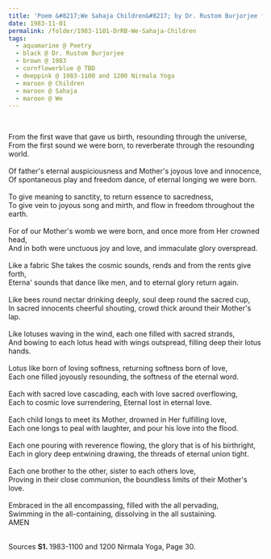 ```yaml
---
title: 'Poem &#8217;We Sahaja Children&#8217; by Dr. Rustom Burjorjee from 1983-1100 and 1200 Nirmala Yoga, Page 30'
date: 1983-11-01
permalink: /folder/1983-1101-DrRB-We-Sahaja-Children
tags:
  - aquamarine @ Poetry
  - black @ Dr. Rustom Burjorjee
  - brown @ 1983
  - cornflowerblue @ TBD
  - deeppink @ 1983-1100 and 1200 Nirmala Yoga
  - maroon @ Children
  - maroon @ Sahaja
  - maroon @ We
---
```


<br>

<p>
From the first wave that gave us birth, resounding through the universe,<br>
From the first sound we were born, to reverberate through the resounding world.<br>
<br>
Of father's eternal auspiciousness and Mother's joyous love and innocence,<br>
Of spontaneous play and freedom dance, of eternal longing we were born.<br>
<br>
To give meaning to sanctity, to return essence to sacredness,<br>
To give vein to joyous song and mirth, and flow in freedom throughout the earth.<br>
<br>
For of our Mother's womb we were born, and once more from Her crowned head,<br>
And in both were unctuous joy and love, and immaculate glory overspread.<br>
<br>
Like a fabric She takes the cosmic sounds, rends and from the rents give forth,<br>
Eterna' sounds that dance like men, and to eternal glory return again.<br>
<br>
Like bees round nectar drinking deeply, soul deep round the sacred cup,<br>
In sacred innocents cheerful shouting, crowd thick around their Mother's lap.<br>
<br>
Like lotuses waving in the wind, each one filled with sacred strands,<br>
And bowing to each lotus head with wings outspread, filling deep their lotus hands.<br>
<br>
Lotus like born of loving softness, returning softness born of love,<br>
Each one filled joyously resounding, the softness of the eternal word.<br>
<br>
Each with sacred love cascading, each with love sacred overflowing,<br>
Each to cosmic love surrendering, Eternal lost in eternal love.<br>
<br>
Each child longs to meet its Mother, drowned in Her fulfilling love,<br>
Each one longs to peal with laughter, and pour his love into the flood.<br>
<br>
Each one pouring with reverence flowing, the glory that is of his birthright,<br>
Each in glory deep entwining drawing, the threads of eternal union tight.<br>
<br>
Each one brother to the other, sister to each others love,<br>
Proving in their close communion, the boundless limits of their Mother's love.<br>
<br>
Embraced in the all encompassing, filled with the all pervading,<br>
Swimming in the all-containing, dissolving in the all sustaining.<br>
AMEN<br>
</p>

<br>

<wave-list>
<list-title color="DarkSeaGreen" width="55">Sources</list-title>
  <list-item color="BlanchedAlmond"  width="280"><b>S1. </b> 1983-1100 and 1200 Nirmala Yoga, Page 30.</list-item>
</wave-list>